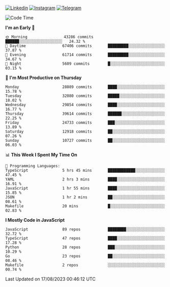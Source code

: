 [![Linkedin](https://img.shields.io/badge/-Archie-blue?style=flat-square&labelColor=gray&logo=Linkedin&logoColor=white&link=https://www.linkedin.com/in/archisdi)](https://www.linkedin.com/in/archisdi)
[![Instagram](https://img.shields.io/badge/-@archisdi-orange?style=flat-square&labelColor=gray&logo=Instagram&logoColor=white&link=https://www.instagram.com/archisdi)](https://www.instagram.com/archisdi)
[![Telegram](https://img.shields.io/badge/-aai-informational?style=flat-square&labelColor=gray&logo=telegram&logoColor=white&link=https://t.me/archisdi)](https://t.me/archisdi)

<!--START_SECTION:waka-->
![Code Time](http://img.shields.io/badge/Code%20Time-2%2C327%20hrs%2013%20mins-blue)

**I'm an Early 🐤** 

```text
🌞 Morning                43286 commits       ██████░░░░░░░░░░░░░░░░░░░   24.32 % 
🌆 Daytime                67406 commits       █████████░░░░░░░░░░░░░░░░   37.87 % 
🌃 Evening                61714 commits       █████████░░░░░░░░░░░░░░░░   34.67 % 
🌙 Night                  5609 commits        █░░░░░░░░░░░░░░░░░░░░░░░░   03.15 % 
```
📅 **I'm Most Productive on Thursday** 

```text
Monday                   28089 commits       ████░░░░░░░░░░░░░░░░░░░░░   15.78 % 
Tuesday                  32080 commits       █████░░░░░░░░░░░░░░░░░░░░   18.02 % 
Wednesday                29854 commits       ████░░░░░░░░░░░░░░░░░░░░░   16.77 % 
Thursday                 39614 commits       ██████░░░░░░░░░░░░░░░░░░░   22.25 % 
Friday                   24733 commits       ███░░░░░░░░░░░░░░░░░░░░░░   13.89 % 
Saturday                 12918 commits       ██░░░░░░░░░░░░░░░░░░░░░░░   07.26 % 
Sunday                   10727 commits       ██░░░░░░░░░░░░░░░░░░░░░░░   06.03 % 
```


📊 **This Week I Spent My Time On** 

```text
💬 Programming Languages: 
TypeScript               5 hrs 45 mins       ████████████░░░░░░░░░░░░░   47.45 % 
YAML                     2 hrs 3 mins        ████░░░░░░░░░░░░░░░░░░░░░   16.91 % 
JavaScript               1 hr 55 mins        ████░░░░░░░░░░░░░░░░░░░░░   15.85 % 
JSON                     1 hr 2 mins         ██░░░░░░░░░░░░░░░░░░░░░░░   08.61 % 
Makefile                 20 mins             █░░░░░░░░░░░░░░░░░░░░░░░░   02.83 % 
```

**I Mostly Code in JavaScript** 

```text
JavaScript               89 repos            ████████░░░░░░░░░░░░░░░░░   32.72 % 
TypeScript               47 repos            ████░░░░░░░░░░░░░░░░░░░░░   17.28 % 
Python                   28 repos            ███░░░░░░░░░░░░░░░░░░░░░░   10.29 % 
Go                       23 repos            ██░░░░░░░░░░░░░░░░░░░░░░░   08.46 % 
Makefile                 2 repos             ░░░░░░░░░░░░░░░░░░░░░░░░░   00.74 % 
```




 Last Updated on 17/08/2023 00:46:12 UTC
<!--END_SECTION:waka-->